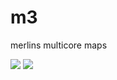 # m3
merlins multicore maps


![](documentation/evolution_forward.gif)
![](documentation/evolution_backwards.gif)
